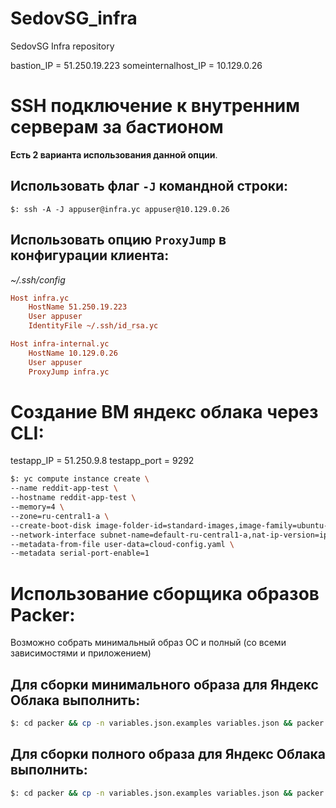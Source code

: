 # SedovSG_infra
SedovSG Infra repository

bastion_IP = 51.250.19.223
someinternalhost_IP = 10.129.0.26

# SSH подключение к внутренним серверам за бастионом

**Есть 2 варианта использования данной опции**.

## Использовать флаг `-J` командной строки:

```$: ssh -A -J appuser@infra.yc appuser@10.129.0.26```

## Использовать опцию `ProxyJump` в конфигурации клиента:

*~/.ssh/config*

```ini
Host infra.yc
    HostName 51.250.19.223
    User appuser
    IdentityFile ~/.ssh/id_rsa.yc

Host infra-internal.yc
    HostName 10.129.0.26
    User appuser
    ProxyJump infra.yc
```

# Создание ВМ яндекс облака через CLI:

testapp_IP = 51.250.9.8
testapp_port = 9292

```bash
$: yc compute instance create \
--name reddit-app-test \
--hostname reddit-app-test \
--memory=4 \
--zone=ru-central1-a \
--create-boot-disk image-folder-id=standard-images,image-family=ubuntu-1604-lts,size=10GB \
--network-interface subnet-name=default-ru-central1-a,nat-ip-version=ipv4 \
--metadata-from-file user-data=cloud-config.yaml \
--metadata serial-port-enable=1
```

# Использование сборщика образов Packer:

Возможно собрать минимальный образ ОС и полный (со всеми зависимостями и приложением)

## Для сборки минимального образа для Яндекс Облака выполнить:

```bash
$: cd packer && cp -n variables.json.examples variables.json && packer build -var-file="variables.json" ./ubuntu16.json
```

## Для сборки полного образа для Яндекс Облака выполнить:

```bash
$: cd packer && cp -n variables.json.examples variables.json && packer build -var-file="variables.json"./immutable.json
```

